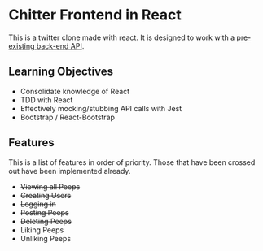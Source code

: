 # Chitter Frontend in React  

This is a twitter clone made with react. It is designed to work with a [pre-existing back-end API](https://github.com/makersacademy/chitter_api_backend).  

## Learning Objectives  

- Consolidate knowledge of React  
- TDD with React  
- Effectively mocking/stubbing API calls with Jest
- Bootstrap / React-Bootstrap  

## Features  
This is a list of features in order of priority. Those that have been crossed out have been implemented already. 

- ~~Viewing all Peeps~~
- ~~Creating Users~~
- ~~Logging in~~
- ~~Posting Peeps~~
- ~~Deleting Peeps~~
- Liking Peeps
- Unliking Peeps